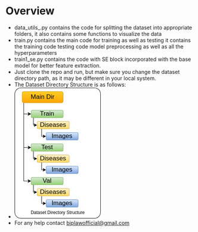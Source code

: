 # Overview 
- data_utils_.py contains the code for splitting the dataset into appropriate folders, it also contains some functions to visualize the data
- train.py contains the main code for training as well as testing it contains the training code testing code model preprocessing as well as all the hyperparameters
- train1_se.py contains the code with SE block incorporated with the base model for better feature extraction.
- Just clone the repo and run, but make sure you change the dataset directory path, as it may be different in your local system.
- The Dataset Directory Structure is as follows:
- ![Dataset Directory Image not availble contact author for more info](gitpng.drawio.png)
- For any help contact biplawofficial@gmail.com

